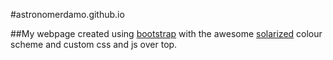 #astronomerdamo.github.io

##My webpage created using [bootstrap](http://getbootstrap.com/) with the awesome [solarized](http://ethanschoonover.com/solarized) colour scheme and custom css and js over top.
